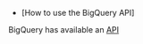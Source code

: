 * [How to use the BigQuery API]

BigQuery has available an [API](https://cloud.google.com/bigquery/docs/reference/rest)

